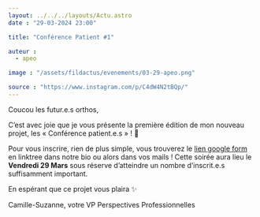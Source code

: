 ```yaml
---
layout: ../../../layouts/Actu.astro
date : "29-03-2024 23:00"

title: "Conférence Patient #1"

auteur :
  - apeo

image : "/assets/fildactus/evenements/03-29-apeo.png"

source : "https://www.instagram.com/p/C4dW4N2tBQp/"
---
```


Coucou les futur.e.s orthos,

C’est avec joie que je vous présente la première édition de mon nouveau projet, les « Conférence patient.e.s » ! 🥳

Pour vous inscrire, rien de plus simple, vous trouverez le [lien google form](https://docs.google.com/forms/d/e/1FAIpQLScD6K7_W6DZqApVlDAzcWLWQ_k6waxOXtrP7eJDyfCcyesbsQ/viewform) en linktree dans notre bio ou alors dans vos mails ! Cette soirée aura lieu le __Vendredi 29 Mars__ sous réserve d’atteindre un nombre d’inscrit.e.s suffisamment important.

En espérant que ce projet vous plaira ✨

Camille-Suzanne, votre VP Perspectives Professionnelles